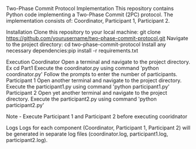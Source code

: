 Two-Phase Commit Protocol Implementation
This repository contains Python code implementing a Two-Phase Commit (2PC) protocol. The implementation consists of: Coordinator, Participant 1, Participant 2.

Installation
Clone this repository to your local machine: git clone https://github.com/yourusername/two-phase-commit-protocol.git
Navigate to the project directory: cd two-phase-commit-protocol
Install any necessary dependencies:pip install -r requirements.txt


Execution
Coordinator
Open a terminal and navigate to the project directory. Ex cd Part1
Execute the coordinator.py using command 'python coordinator.py'
Follow the prompts to enter the number of participants.
Participant 1
Open another terminal and navigate to the project directory.
Execute the participant1.py using command 'python participant1.py'
Participant 2
Open yet another terminal and navigate to the project directory.
Execute the participant2.py using command 'python participant2.py'

Note - Execute Participant 1 and Participant 2 before executing cooridnator

Logs
Logs for each component (Coordinator, Participant 1, Participant 2) will be generated in separate log files (coordinator.log, participant1.log, participant2.log).
